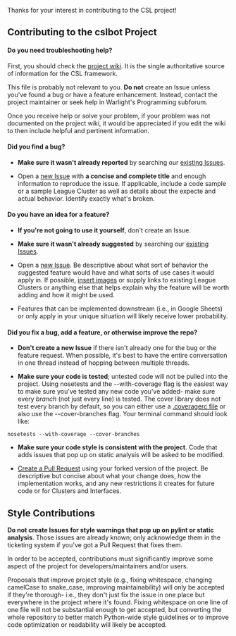 Thanks for your interest in contributing to the CSL project!

## Contributing to the cslbot Project

#### **Do you need troubleshooting help?**

First, you should check the [project wiki](https://github.com/knyte/cslbot/wiki).
It is the single authoritative source of information for the CSL framework.

This file is probably not relevant to you. **Do not** create an Issue
unless you've found a bug or have a feature enhancement. Instead, contact the
project maintainer or seek help in Warlight's Programming subforum.

Once you receive help or solve your problem, if your problem was not documented 
on the project wiki, it would be appreciated if you edit the wiki to then
include helpful and pertinent information.

#### **Did you find a bug?**

* **Make sure it wasn't already reported** by searching our
  [existing Issues](https://github.com/knyte/cslbot/issues).

* Open a [new Issue](https://github.com/knyte/cslbot/issues/new) with **a
  concise and complete title** and enough information to reproduce the issue. If
  applicable, include a code sample or a sample League Cluster as well as details
  about the expecte and actual behavior. Identify exactly what's broken.

#### **Do you have an idea for a feature?**

* **If you're not going to use it yourself**, don't create an Issue.

* **Make sure it wasn't already suggested** by searching our
  [existing Issues](https://github.com/knyte/cslbot/issues).

* Open a [new Issue](https://github.com/knyte/cslbot/issues/new). Be
  descriptive about what sort of behavior the suggested feature would have and
  what sorts of use cases it would apply in. If possible,
  [insert images](https://github.com/adam-p/markdown-here/wiki/Markdown-Cheatsheet)
  or supply links to existing League Clusters or anything else that helps
  explain why the feature will be worth adding and how it might be used.

* Features that can be implemented downstream (i.e., in Google Sheets) or only
  apply in your unique situation will likely receive lower probability.

#### **Did you fix a bug, add a feature, or otherwise improve the repo?**

* **Don't create a new Issue** if there isn't already one for the bug or the
  feature request. When possible, it's best to have the entire conversation in
  one thread instead of hopping between multiple threads.

* **Make sure your code is tested**; untested code will not be pulled into the
  project. Using nosetests and the --with-coverage flag is the easiest way to
  make sure you've tested any new code you've added- make sure every *branch*
  (not just every line) is tested. The cover library does not test every
  branch by default, so you can either use a
  [.coveragerc file](https://coverage.readthedocs.io/en/latest/config.html)
  or also use the --cover-branches flag. Your terminal command should look
  like:

```
nosetests --with-coverage --cover-branches
```

* **Make sure your code style is consistent with the project**. Code that
  adds issues that pop up on static analysis will be asked to be modified.

* [Create a Pull Request](https://github.com/knyte/cslbot/compare) using your
  forked version of the project. Be descriptive but concise about what your
  change does, how the implementation works, and any new restrictions it
  creates for future code or for Clusters and Interfaces.

## Style Contributions

**Do not create Issues for style warnings that pop up on pylint or static
analysis**. Those issues are already known; only acknowledge them in the
ticketing system if you've got a Pull Request that fixes them.

In order to be accepted, contributions must significantly improve
some aspect of the project for developers/maintainers and/or users.

Proposals that improve project style (e.g., fixing whitespace, changing camelCase
to snake\_case, improving maintainability) will only be accepted if they're
thorough- i.e., they don't just fix the issue in one place but everywhere in
the project where it's found. Fixing whitespace on one line of one file will
not be substantial enough to get accepted, but converting the whole repository
to better match Python-wide style guidelines or to improve code optimization or
readability will likely be accepted. 
